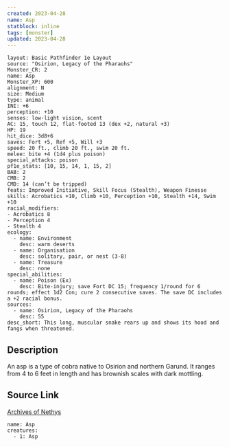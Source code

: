 ```yaml
---
created: 2023-04-28
name: Asp
statblock: inline
tags: [monster]
updated: 2023-04-28
---
```

```statblock
layout: Basic Pathfinder 1e Layout
source: "Osirion, Legacy of the Pharaohs"
Monster_CR: 2
name: Asp
Monster_XP: 600
alignment: N
size: Medium
type: animal
INI: +6
perception: +10
senses: low-light vision, scent
AC: 15, touch 12, flat-footed 13 (dex +2, natural +3)
HP: 19
hit_dice: 3d8+6
saves: Fort +5, Ref +5, Will +3
speed: 20 ft., climb 20 ft., swim 20 ft.
melee: bite +4 (1d4 plus poison)
special_attacks: poison
pf1e_stats: [10, 15, 14, 1, 15, 2]
BAB: 2
CMB: 2
CMD: 14 (can’t be tripped)
feats: Improved Initiative, Skill Focus (Stealth), Weapon Finesse
skills: Acrobatics +10, Climb +10, Perception +10, Stealth +14, Swim +10
racial_modifiers:
- Acrobatics 8
- Perception 4
- Stealth 4
ecology:
  - name: Environment
    desc: warm deserts
  - name: Organisation
    desc: solitary, pair, or nest (3-8)
  - name: Treasure
    desc: none
special_abilities:
  - name: Poison (Ex)
    desc: Bite-injury; save Fort DC 15; frequency 1/round for 6 rounds; effect 1d2 Con; cure 2 consecutive saves. The save DC includes a +2 racial bonus.
sources:
  - name: Osirion, Legacy of the Pharaohs
    desc: 55
desc_short: This long, muscular snake rears up and shows its hood and fangs when threatened.
```
## Description
An asp is a type of cobra native to Osirion and northern Garund. It ranges from 4 to 6 feet in length and has brownish scales with dark mottling.
## Source Link
[Archives of Nethys](https://aonprd.com/MonsterDisplay.aspx?ItemName=Asp)
```encounter-table
name: Asp
creatures:
  - 1: Asp
```

